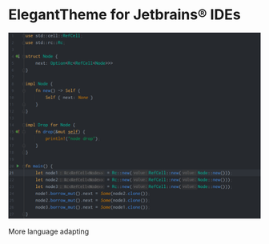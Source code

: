 # ElegantTheme for Jetbrains® IDEs

![elegant-theme example](https://raw.githubusercontent.com/yx208/elegant-theme/main/examples/code.png)

More language adapting
